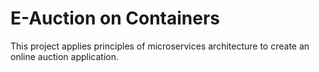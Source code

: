 # E-Auction on Containers

This project applies principles of microservices architecture to create an online auction application.
